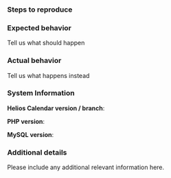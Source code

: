 ### Steps to reproduce

### Expected behavior
Tell us what should happen

### Actual behavior
Tell us what happens instead

### System Information
**Helios Calendar version / branch**:

**PHP version**:

**MySQL version**:

### Additional details
Please include any additional relevant information here.